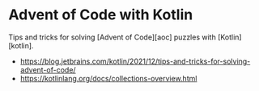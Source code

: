 # Advent of Code with Kotlin

Tips and tricks for solving [Advent of Code][aoc] puzzles with [Kotlin][kotlin].

* https://blog.jetbrains.com/kotlin/2021/12/tips-and-tricks-for-solving-advent-of-code/
* https://kotlinlang.org/docs/collections-overview.html

